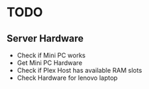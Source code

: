 # TODO

## Server Hardware 

* Check if Mini PC works
* Get Mini PC Hardware 
* Check if Plex Host has available RAM slots
* Check Hardware for lenovo laptop
